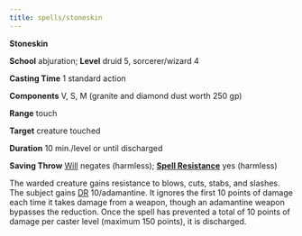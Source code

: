 ```yaml
---
title: spells/stoneskin
---
```

 **Stoneskin**

**School** abjuration; **Level** druid 5, sorcerer/wizard 4

**Casting Time** 1 standard action

**Components** V, S, M (granite and diamond dust worth 250 gp)

**Range** touch

**Target** creature touched

**Duration** 10 min./level or until discharged

**Saving Throw** [Will](../combat#_will) negates (harmless); **[Spell Resistance](../glossary#_spell-resistance)** yes (harmless)

The warded creature gains resistance to blows, cuts, stabs, and slashes. The subject gains [DR](../glossary#_damage-reduction) 10/adamantine. It ignores the first 10 points of damage each time it takes damage from a weapon, though an adamantine weapon bypasses the reduction. Once the spell has prevented a total of 10 points of damage per caster level (maximum 150 points), it is discharged.

